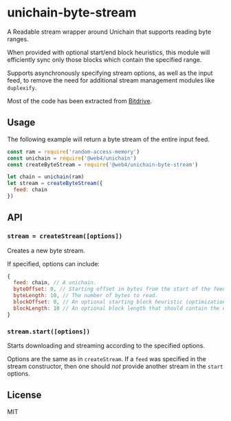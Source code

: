 # unichain-byte-stream

A Readable stream wrapper around Unichain that supports reading byte ranges.

When provided with optional start/end block heuristics, this module will efficiently sync only those blocks which contain the specified range.

Supports asynchronously specifying stream options, as well as the input feed, to remove the need for additional stream management modules like `duplexify`.

Most of the code has been extracted from [Bitdrive](https://github.com/bitwebs/bitdrive).

## Usage
The following example will return a byte stream of the entire input feed.
```js
const ram = require('random-access-memory')
const unichain = require('@web4/unichain')
const createByteStream = require('@web4/unichain-byte-stream')

let chain = unichain(ram)
let stream = createByteStream({
  feed: chain
})
```

## API
### `stream = createStream([options])`
Creates a new byte stream.

If specified, options can include:
```js
{
  feed: chain, // A unichain.
  byteOffset: 0, // Starting offset in bytes from the start of the feed.
  byteLength: 10, // The number of bytes to read.
  blockOffset: 0, // An optional starting block heuristic (optimization).
  blockLength: 10 // An optional block length that should contain the entire range (optimization).
}
```

### `stream.start([options])`
Starts downloading and streaming according to the specified options.

Options are the same as in `createStream`. If a `feed` was specified in the stream constructor, then one should *not* provide
another stream in the `start` options.

## License
MIT
